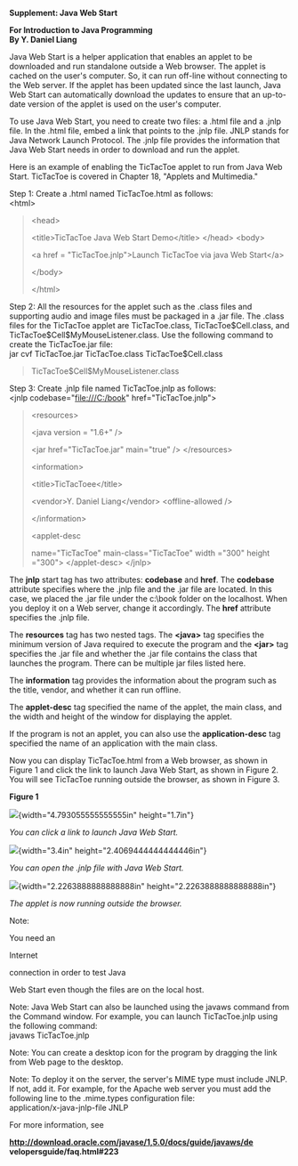 **Supplement: Java Web Start**

**For Introduction to Java Programming\
By Y. Daniel Liang**

Java Web Start is a helper application that enables an applet to be
downloaded and run standalone outside a Web browser. The applet is
cached on the user's computer. So, it can run off-line without
connecting to the Web server. If the applet has been updated since the
last launch, Java Web Start can automatically download the updates to
ensure that an up-to-date version of the applet is used on the user's
computer.

To use Java Web Start, you need to create two files: a .html file and a
.jnlp file. In the .html file, embed a link that points to the .jnlp
file. JNLP stands for Java Network Launch Protocol. The .jnlp file
provides the information that Java Web Start needs in order to download
and run the applet.

Here is an example of enabling the TicTacToe applet to run from Java Web
Start. TicTacToe is covered in Chapter 18, "Applets and Multimedia."

Step 1: Create a .html named TicTacToe.html as follows:  
\<html\>
>
> \<head\>
>
> \<title\>TicTacToe Java Web Start Demo\</title\> \</head\> \<body\>
>
> \<a href = \"TicTacToe.jnlp\"\>Launch TicTacToe via java Web
> Start\</a\>
>
> \</body\>
>
> \</html\>

Step 2: All the resources for the applet such as the .class files and
supporting audio and image files must be packaged in a .jar file. The
.class files for the TicTacToe applet are TicTacToe.class,
TicTacToe\$Cell.class, and TicTacToe\$Cell\$MyMouseListener.class. Use
the following command to create the TicTacToe.jar file:  
jar cvf TicTacToe.jar TicTacToe.class TicTacToe\$Cell.class
> TicTacToe\$Cell\$MyMouseListener.class

Step 3: Create .jnlp file named TicTacToe.jnlp as follows:  
\<jnlp codebase=\"<file:///C:/book>\" href=\"TicTacToe.jnlp\"\>
> \<resources\>
>
> \<java version = \"1.6+\" /\>
>
> \<jar href=\"TicTacToe.jar\" main=\"true\" /\> \</resources\>
>
> \<information\>
>
> \<title\>TicTacToee\</title\>
>
> \<vendor\>Y. Daniel Liang\</vendor\> \<offline-allowed /\>
>
> \</information\>
>
> \<applet-desc
>
> name=\"TicTacToe\" main-class=\"TicTacToe\" width =\"300\" height
> =\"300\"\> \</applet-desc\> \</jnlp\>

The **jnlp** start tag has two attributes: **codebase** and **href**.
The **codebase** attribute specifies where the .jnlp file and the .jar
file are located. In this case, we placed the .jar file under the
c:\\book folder on the localhost. When you deploy it on a Web server,
change it accordingly. The **href** attribute specifies the .jnlp file.

The **resources** tag has two nested tags. The **\<java\>** tag
specifies the minimum version of Java required to execute the program
and the **\<jar\>** tag specifies the .jar file and whether the .jar
file contains the class that launches the program. There can be multiple
jar files listed here.

The **information** tag provides the information about the program such
as the title, vendor, and whether it can run offline.

The **applet-desc** tag specified the name of the applet, the main
class, and the width and height of the window for displaying the applet.

If the program is not an applet, you can also use the
**application-desc** tag specified the name of an application with the
main class.

Now you can display TicTacToe.html from a Web browser, as shown in
Figure 1 and click the link to launch Java Web Start, as shown in Figure
2. You will see TicTacToe running outside the browser, as shown in
Figure 3.

**Figure 1**

![](media/image1.jpeg){width="4.793055555555555in" height="1.7in"}

*You can click a link to launch Java Web Start.*

![](media/image2.jpeg){width="3.4in" height="2.4069444444444446in"}

*You can open the .jnlp file with Java Web Start.*

![](media/image3.jpeg){width="2.2263888888888888in"
height="2.2263888888888888in"}

*The applet is now running outside the browser.*

Note:

You need an

Internet

connection in order to test Java

Web Start even though the files are on the local host.

Note: Java Web Start can also be launched using the javaws command from
the Command window. For example, you can launch TicTacToe.jnlp using the
following command:  
javaws TicTacToe.jnlp

Note: You can create a desktop icon for the program by dragging the link
from Web page to the desktop.

Note: To deploy it on the server, the server's MIME type must include
JNLP. If not, add it. For example, for the Apache web server you must
add the following line to the .mime.types configuration file:  
application/x-java-jnlp-file JNLP

For more information, see

**<http://download.oracle.com/javase/1,5.0/docs/guide/javaws/de>
velopersguide/faq.html#223**
